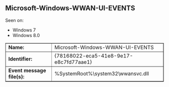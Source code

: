 ## Microsoft-Windows-WWAN-UI-EVENTS

Seen on:
* Windows 7
* Windows 8.0

<table border="1" class="docutils">
  <tbody>
    <tr>
      <td><b>Name:</b></td>
      <td>Microsoft-Windows-WWAN-UI-EVENTS</td>
    </tr>
    <tr>
      <td><b>Identifier:</b></td>
      <td>{78168022-eca5-41e8-9e17-e8c7fd77aae1}</td>
    </tr>
    <tr>
      <td><b>Event message file(s):</b></td>
      <td>%SystemRoot%\system32\wwansvc.dll</td>
    </tr>
  </tbody>
</table>

&nbsp;


